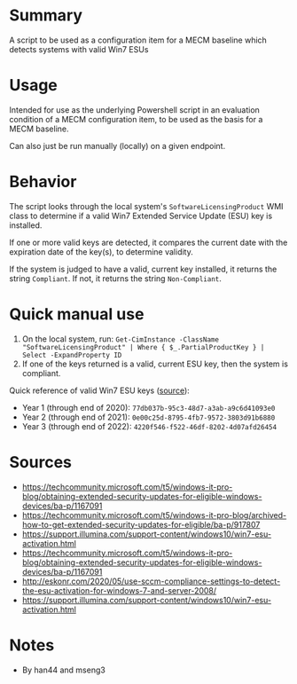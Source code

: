 # Summary
A script to be used as a configuration item for a MECM baseline which detects systems with valid Win7 ESUs

# Usage
Intended for use as the underlying Powershell script in an evaluation condition of a MECM configuration item, to be used as the basis for a MECM baseline.  

Can also just be run manually (locally) on a given endpoint.  

# Behavior
The script looks through the local system's `SoftwareLicensingProduct` WMI class to determine if a valid Win7 Extended Service Update (ESU) key is installed.  

If one or more valid keys are detected, it compares the current date with the expiration date of the key(s), to determine validity.  

If the system is judged to have a valid, current key installed, it returns the string `Compliant`. If not, it returns the string `Non-Compliant`.  

# Quick manual use
1. On the local system, run: `Get-CimInstance -ClassName "SoftwareLicensingProduct" | Where { $_.PartialProductKey } | Select -ExpandProperty ID`
2. If one of the keys returned is a valid, current ESU key, then the system is compliant.

Quick reference of valid Win7 ESU keys ([source](https://techcommunity.microsoft.com/t5/windows-it-pro-blog/obtaining-extended-security-updates-for-eligible-windows-devices/ba-p/1167091)):
- Year 1 (through end of 2020): `77db037b-95c3-48d7-a3ab-a9c6d41093e0`
- Year 2 (through end of 2021): `0e00c25d-8795-4fb7-9572-3803d91b6880`
- Year 3 (through end of 2022): `4220f546-f522-46df-8202-4d07afd26454`

# Sources
- https://techcommunity.microsoft.com/t5/windows-it-pro-blog/obtaining-extended-security-updates-for-eligible-windows-devices/ba-p/1167091
- https://techcommunity.microsoft.com/t5/windows-it-pro-blog/archived-how-to-get-extended-security-updates-for-eligible/ba-p/917807
- https://support.illumina.com/support-content/windows10/win7-esu-activation.html
- https://techcommunity.microsoft.com/t5/windows-it-pro-blog/obtaining-extended-security-updates-for-eligible-windows-devices/ba-p/1167091
- http://eskonr.com/2020/05/use-sccm-compliance-settings-to-detect-the-esu-activation-for-windows-7-and-server-2008/
- https://support.illumina.com/support-content/windows10/win7-esu-activation.html

# Notes
- By han44 and mseng3